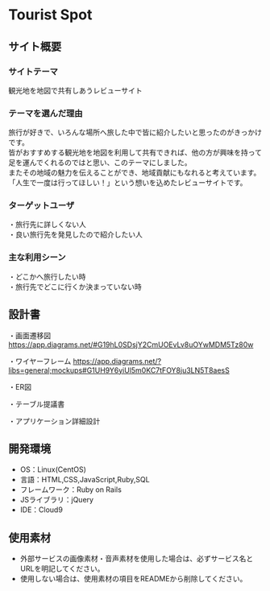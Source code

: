 # Tourist Spot

## サイト概要
### サイトテーマ
観光地を地図で共有しあうレビューサイト

### テーマを選んだ理由
旅行が好きで、いろんな場所へ旅した中で皆に紹介したいと思ったのがきっかけです。<br>
皆がおすすめする観光地を地図を利用して共有できれば、他の方が興味を持って足を運んでくれるのではと思い、このテーマにしました。<br>
またその地域の魅力を伝えることができ、地域貢献にもなれると考えています。<br>
「人生で一度は行ってほしい！」という想いを込めたレビューサイトです。<br>

### ターゲットユーザ
・旅行先に詳しくない人<br>
・良い旅行先を発見したので紹介したい人<br>

### 主な利用シーン
・どこかへ旅行したい時<br>
・旅行先でどこに行くか決まっていない時<br>

## 設計書
・画面遷移図<br>
https://app.diagrams.net/#G19hL0SDsjY2CmUOEvLv8uOYwMDM5Tz80w

・ワイヤーフレーム
https://app.diagrams.net/?libs=general;mockups#G1UH9Y6yiUl5m0KC7tFOY8ju3LN5T8aesS

・ER図

・テーブル提議書

・アプリケーション詳細設計


## 開発環境
- OS：Linux(CentOS)
- 言語：HTML,CSS,JavaScript,Ruby,SQL
- フレームワーク：Ruby on Rails
- JSライブラリ：jQuery
- IDE：Cloud9

## 使用素材
- 外部サービスの画像素材・音声素材を使用した場合は、必ずサービス名とURLを明記してください。
- 使用しない場合は、使用素材の項目をREADMEから削除してください。